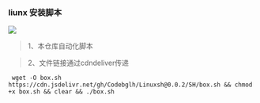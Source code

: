 ### liunx 安装脚本

![](https://profile-counter.glitch.me/Liunxsh/count.svg)


> 1、本仓库自动化脚本

> 2、文件链接通过cdndeliver传递

```
 wget -O box.sh https://cdn.jsdelivr.net/gh/Codebglh/Linuxsh@0.0.2/SH/box.sh && chmod +x box.sh && clear && ./box.sh 
 ```
